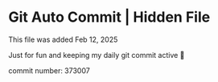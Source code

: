 # Git Auto Commit | Hidden File

This file was added Feb 12, 2025

Just for fun and keeping my daily git commit active 🤪

commit number: 373007
